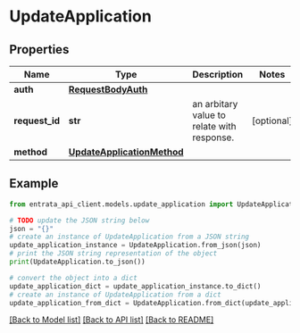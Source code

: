# UpdateApplication


## Properties

Name | Type | Description | Notes
------------ | ------------- | ------------- | -------------
**auth** | [**RequestBodyAuth**](RequestBodyAuth.md) |  | 
**request_id** | **str** | an arbitary value to relate with response. | [optional] 
**method** | [**UpdateApplicationMethod**](UpdateApplicationMethod.md) |  | 

## Example

```python
from entrata_api_client.models.update_application import UpdateApplication

# TODO update the JSON string below
json = "{}"
# create an instance of UpdateApplication from a JSON string
update_application_instance = UpdateApplication.from_json(json)
# print the JSON string representation of the object
print(UpdateApplication.to_json())

# convert the object into a dict
update_application_dict = update_application_instance.to_dict()
# create an instance of UpdateApplication from a dict
update_application_from_dict = UpdateApplication.from_dict(update_application_dict)
```
[[Back to Model list]](../README.md#documentation-for-models) [[Back to API list]](../README.md#documentation-for-api-endpoints) [[Back to README]](../README.md)


